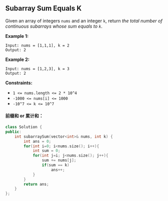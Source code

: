 ## Subarray Sum Equals K

Given an array of integers `nums` and an integer `k`, return *the total number of continuous subarrays whose sum equals to `k`*.

**Example 1:**

```
Input: nums = [1,1,1], k = 2
Output: 2
```

**Example 2:**

```
Input: nums = [1,2,3], k = 3
Output: 2
```

**Constraints:**

- `1 <= nums.length <= 2 * 10^4`
- `-1000 <= nums[i] <= 1000`
- `-10^7 <= k <= 10^7`

#### 前缀和 or 累计和：

```c++
class Solution {
public:
    int subarraySum(vector<int>& nums, int k) {
        int ans = 0;
        for(int i=0; i<nums.size(); i++){
            int sum = 0;
            for(int j=i; j<nums.size(); j++){
                sum += nums[j];
                if(sum == k)
                    ans++;
            }
        }
        return ans;
    }
};
```


